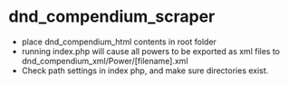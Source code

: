 dnd_compendium_scraper
======================

- place dnd_compendium_html contents in root folder
- running index.php will cause all powers to be exported as xml files to dnd_compendium_xml/Power/[filename].xml
- Check path settings in index php, and make sure directories exist.
